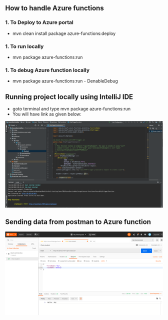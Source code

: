 ## How to handle Azure functions ##

### 1. To Deploy to Azure portal ###
- mvn clean install package azure-functions:deploy

### 1. To run locally ###
- mvn package azure-functions:run

### 1. To debug Azure function locally ###
- mvn package azure-functions:run - DenableDebug

## Running project locally using IntelliJ IDE ##
- goto terminal and type mvn package azure-functions:run
- You will have link as given below:
<img src="img/run-function.png"/>

## Sending data from postman to Azure function ##
<img src="img/http-post.png"/>